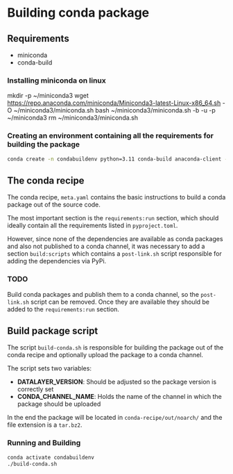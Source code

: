 # Building conda package
## Requirements
* miniconda
* conda-build
### Installing miniconda on linux
mkdir -p ~/miniconda3
wget https://repo.anaconda.com/miniconda/Miniconda3-latest-Linux-x86_64.sh -O ~/miniconda3/miniconda.sh
bash ~/miniconda3/miniconda.sh -b -u -p ~/miniconda3
rm ~/miniconda3/miniconda.sh
### Creating an environment containing all the requirements for building the package
```bash
conda create -n condabuildenv python=3.11 conda-build anaconda-client -y
```

## The conda recipe
The conda recipe, `meta.yaml` contains the basic instructions to build a conda package out of the source code.

The most important section is the `requirements:run` section, which should ideally contain all the requirements listed in `pyproject.toml`. 

However, since none of the dependencies are available as conda packages and also not published to a conda channel, it was necessary to add a section `build:scripts` which contains a `post-link.sh` script responsible for adding the dependencies via PyPi.

### TODO
Build conda packages and publish them to a conda channel, so the `post-link.sh` script can be removed. Once they are available they should be added to the `requirements:run` section.

## Build package script
The script `build-conda.sh` is responsible for building the package out of the conda recipe and optionally upload the package to a conda channel.

The script sets two variables:
* **DATALAYER_VERSION**: Should be adjusted so the package version is correctly set
* **CONDA_CHANNEL_NAME**: Holds the name of the channel in which the package should be uploaded

In the end the package will be located in `conda-recipe/out/noarch/` and the file extension is a `tar.bz2`.

### Running and Building 
```bash
conda activate condabuildenv
./build-conda.sh
```
